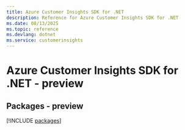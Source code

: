 ```yaml
---
title: Azure Customer Insights SDK for .NET
description: Reference for Azure Customer Insights SDK for .NET
ms.date: 08/13/2025
ms.topic: reference
ms.devlang: dotnet
ms.service: customerinsights
---
```

# Azure Customer Insights SDK for .NET - preview
## Packages - preview
[!INCLUDE [packages](customer-insights-index.md)]